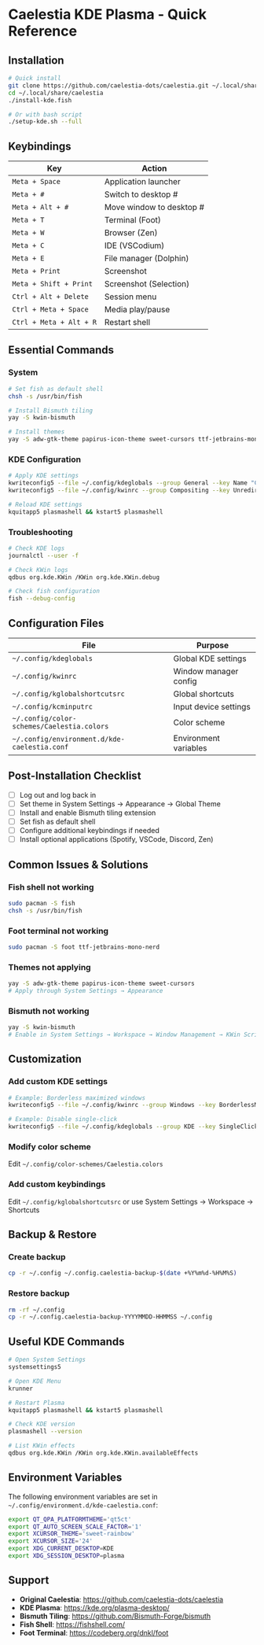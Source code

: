 # Caelestia KDE Plasma - Quick Reference

## Installation

```bash
# Quick install
git clone https://github.com/caelestia-dots/caelestia.git ~/.local/share/caelestia
cd ~/.local/share/caelestia
./install-kde.fish

# Or with bash script
./setup-kde.sh --full
```

## Keybindings

| Key | Action |
|-----|--------|
| `Meta + Space` | Application launcher |
| `Meta + #` | Switch to desktop # |
| `Meta + Alt + #` | Move window to desktop # |
| `Meta + T` | Terminal (Foot) |
| `Meta + W` | Browser (Zen) |
| `Meta + C` | IDE (VSCodium) |
| `Meta + E` | File manager (Dolphin) |
| `Meta + Print` | Screenshot |
| `Meta + Shift + Print` | Screenshot (Selection) |
| `Ctrl + Alt + Delete` | Session menu |
| `Ctrl + Meta + Space` | Media play/pause |
| `Ctrl + Meta + Alt + R` | Restart shell |

## Essential Commands

### System
```bash
# Set fish as default shell
chsh -s /usr/bin/fish

# Install Bismuth tiling
yay -S kwin-bismuth

# Install themes
yay -S adw-gtk-theme papirus-icon-theme sweet-cursors ttf-jetbrains-mono-nerd
```

### KDE Configuration
```bash
# Apply KDE settings
kwriteconfig5 --file ~/.config/kdeglobals --group General --key Name "Caelestia"
kwriteconfig5 --file ~/.config/kwinrc --group Compositing --key UnredirectFullScreen true

# Reload KDE settings
kquitapp5 plasmashell && kstart5 plasmashell
```

### Troubleshooting
```bash
# Check KDE logs
journalctl --user -f

# Check KWin logs
qdbus org.kde.KWin /KWin org.kde.KWin.debug

# Check fish configuration
fish --debug-config
```

## Configuration Files

| File | Purpose |
|------|---------|
| `~/.config/kdeglobals` | Global KDE settings |
| `~/.config/kwinrc` | Window manager config |
| `~/.config/kglobalshortcutsrc` | Global shortcuts |
| `~/.config/kcminputrc` | Input device settings |
| `~/.config/color-schemes/Caelestia.colors` | Color scheme |
| `~/.config/environment.d/kde-caelestia.conf` | Environment variables |

## Post-Installation Checklist

- [ ] Log out and log back in
- [ ] Set theme in System Settings → Appearance → Global Theme
- [ ] Install and enable Bismuth tiling extension
- [ ] Set fish as default shell
- [ ] Configure additional keybindings if needed
- [ ] Install optional applications (Spotify, VSCode, Discord, Zen)

## Common Issues & Solutions

### Fish shell not working
```bash
sudo pacman -S fish
chsh -s /usr/bin/fish
```

### Foot terminal not working
```bash
sudo pacman -S foot ttf-jetbrains-mono-nerd
```

### Themes not applying
```bash
yay -S adw-gtk-theme papirus-icon-theme sweet-cursors
# Apply through System Settings → Appearance
```

### Bismuth not working
```bash
yay -S kwin-bismuth
# Enable in System Settings → Workspace → Window Management → KWin Scripts
```

## Customization

### Add custom KDE settings
```bash
# Example: Borderless maximized windows
kwriteconfig5 --file ~/.config/kwinrc --group Windows --key BorderlessMaximizedWindows true

# Example: Disable single-click
kwriteconfig5 --file ~/.config/kdeglobals --group KDE --key SingleClick false
```

### Modify color scheme
Edit `~/.config/color-schemes/Caelestia.colors`

### Add custom keybindings
Edit `~/.config/kglobalshortcutsrc` or use System Settings → Workspace → Shortcuts

## Backup & Restore

### Create backup
```bash
cp -r ~/.config ~/.config.caelestia-backup-$(date +%Y%m%d-%H%M%S)
```

### Restore backup
```bash
rm -rf ~/.config
cp -r ~/.config.caelestia-backup-YYYYMMDD-HHMMSS ~/.config
```

## Useful KDE Commands

```bash
# Open System Settings
systemsettings5

# Open KDE Menu
krunner

# Restart Plasma
kquitapp5 plasmashell && kstart5 plasmashell

# Check KDE version
plasmashell --version

# List KWin effects
qdbus org.kde.KWin /KWin org.kde.KWin.availableEffects
```

## Environment Variables

The following environment variables are set in `~/.config/environment.d/kde-caelestia.conf`:

```bash
export QT_QPA_PLATFORMTHEME='qt5ct'
export QT_AUTO_SCREEN_SCALE_FACTOR='1'
export XCURSOR_THEME='sweet-rainbow'
export XCURSOR_SIZE='24'
export XDG_CURRENT_DESKTOP=KDE
export XDG_SESSION_DESKTOP=plasma
```

## Support

- **Original Caelestia**: https://github.com/caelestia-dots/caelestia
- **KDE Plasma**: https://kde.org/plasma-desktop/
- **Bismuth Tiling**: https://github.com/Bismuth-Forge/bismuth
- **Fish Shell**: https://fishshell.com/
- **Foot Terminal**: https://codeberg.org/dnkl/foot 